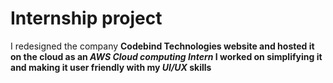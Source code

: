 # Internship project
I redesigned the company <b>Codebind Technologies<b> website and hosted it on the cloud as an *AWS Cloud computing Intern*
I worked on simplifying it and making it user friendly with my *UI/UX* skills
